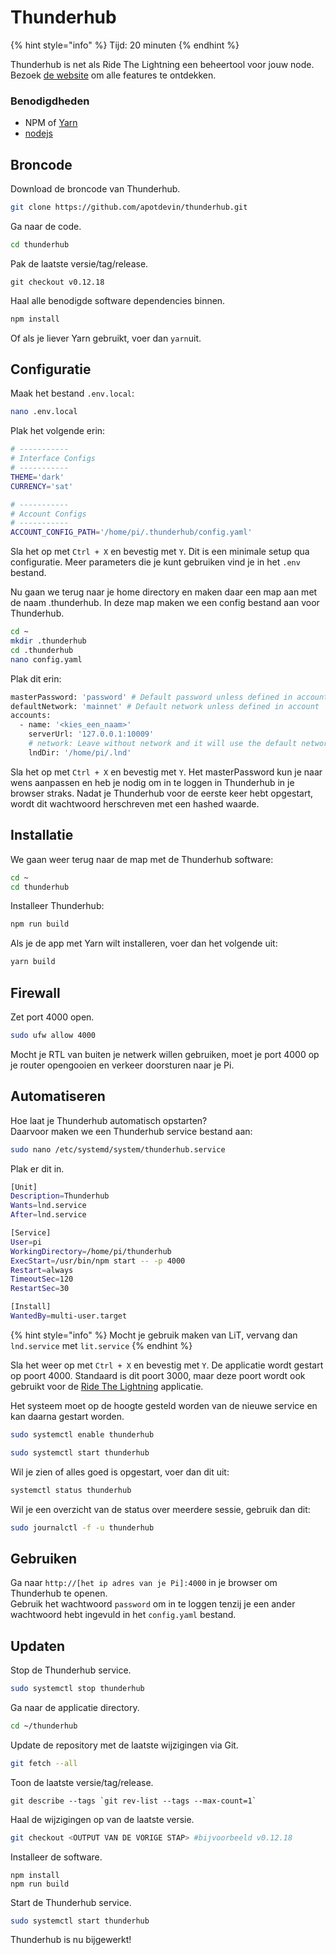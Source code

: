 # Thunderhub

{% hint style="info" %}
Tijd: 20 minuten
{% endhint %}

Thunderhub is net als Ride The Lightning een beheertool voor jouw node. Bezoek [de website](https://www.thunderhub.io/) om alle features te ontdekken.

### Benodigdheden

* NPM of [Yarn](https://docs.theroadtonode.com/raspberry-pi/algemene-dependencies-installeren#yarn)
* [nodejs](https://docs.theroadtonode.com/raspberry-pi/algemene-dependencies-installeren#nodejs)

## Broncode

Download de broncode van Thunderhub.

```bash
git clone https://github.com/apotdevin/thunderhub.git
```

Ga naar de code.

```bash
cd thunderhub
```

Pak de laatste versie/tag/release.

```text
git checkout v0.12.18
```

Haal alle benodigde software dependencies binnen.

```bash
npm install
```

Of als je liever Yarn gebruikt, voer dan `yarn`uit.

## Configuratie

Maak het bestand `.env.local`:

```bash
nano .env.local
```

Plak het volgende erin:

```bash
# -----------
# Interface Configs
# -----------
THEME='dark'
CURRENCY='sat'

# -----------
# Account Configs
# -----------
ACCOUNT_CONFIG_PATH='/home/pi/.thunderhub/config.yaml'
```

Sla het op met `Ctrl + X` en bevestig met `Y`. Dit is een minimale setup qua configuratie. Meer parameters die je kunt gebruiken vind je in het `.env` bestand.

Nu gaan we terug naar je home directory en maken daar een map aan met de naam .thunderhub. In deze map maken we een config bestand aan voor Thunderhub.

```bash
cd ~
mkdir .thunderhub
cd .thunderhub
nano config.yaml
```

Plak dit erin:

```bash
masterPassword: 'password' # Default password unless defined in account
defaultNetwork: 'mainnet' # Default network unless defined in account
accounts:
  - name: '<kies_een_naam>'
    serverUrl: '127.0.0.1:10009'
    # network: Leave without network and it will use the default network
    lndDir: '/home/pi/.lnd'
```

Sla het op met `Ctrl + X` en bevestig met `Y`. Het masterPassword kun je naar wens aanpassen en heb je nodig om in te loggen in Thunderhub in je browser straks. Nadat je Thunderhub voor de eerste keer hebt opgestart, wordt dit wachtwoord herschreven met een hashed waarde.

## Installatie

We gaan weer terug naar de map met de Thunderhub software:

```bash
cd ~
cd thunderhub
```

Installeer Thunderhub:

```bash
npm run build
```

Als je de app met Yarn wilt installeren, voer dan het volgende uit:

```bash
yarn build
```

## Firewall

Zet port 4000 open.

```bash
sudo ufw allow 4000
```

Mocht je RTL van buiten je netwerk willen gebruiken, moet je port 4000 op je router opengooien en verkeer doorsturen naar je Pi.

## Automatiseren

Hoe laat je Thunderhub automatisch opstarten?  
Daarvoor maken we een Thunderhub service bestand aan:

```bash
sudo nano /etc/systemd/system/thunderhub.service
```

Plak er dit in.

```bash
[Unit]
Description=Thunderhub
Wants=lnd.service
After=lnd.service

[Service]
User=pi
WorkingDirectory=/home/pi/thunderhub
ExecStart=/usr/bin/npm start -- -p 4000
Restart=always
TimeoutSec=120
RestartSec=30

[Install]
WantedBy=multi-user.target
```

{% hint style="info" %}
Mocht je gebruik maken van LiT, vervang dan `lnd.service` met `lit.service`
{% endhint %}

Sla het weer op met `Ctrl + X` en bevestig met `Y`. De applicatie wordt gestart op poort 4000. Standaard is dit poort 3000, maar deze poort wordt ook gebruikt voor de [Ride The Lightning](ride-the-lightning.md) applicatie.

Het systeem moet op de hoogte gesteld worden van de nieuwe service en kan daarna gestart worden.

```bash
sudo systemctl enable thunderhub
```

```bash
sudo systemctl start thunderhub
```

Wil je zien of alles goed is opgestart, voer dan dit uit:

```bash
systemctl status thunderhub
```

Wil je een overzicht van de status over meerdere sessie, gebruik dan dit:

```bash
sudo journalctl -f -u thunderhub
```

## Gebruiken

Ga naar `http://[het ip adres van je Pi]:4000` in je browser om Thunderhub te openen.  
Gebruik het wachtwoord `password` om in te loggen tenzij je een ander wachtwoord hebt ingevuld in het `config.yaml` bestand.

## Updaten

Stop de Thunderhub service.

```bash
sudo systemctl stop thunderhub
```

Ga naar de applicatie directory.

```bash
cd ~/thunderhub
```

Update de repository met de laatste wijzigingen via Git.

```bash
git fetch --all
```

Toon de laatste versie/tag/release.

```text
git describe --tags `git rev-list --tags --max-count=1`
```

Haal de wijzigingen op van de laatste versie.

```bash
git checkout <OUTPUT VAN DE VORIGE STAP> #bijvoorbeeld v0.12.18
```

Installeer de software.

```text
npm install
npm run build
```

Start de Thunderhub service.

```bash
sudo systemctl start thunderhub
```

Thunderhub is nu bijgewerkt!

